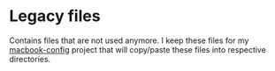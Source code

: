 # Legacy files

Contains files that are not used anymore. I keep these files for my [macbook-config]() project that will copy/paste these files into respective directories.
